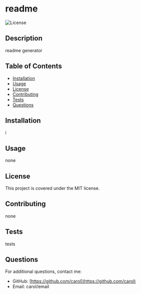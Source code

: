 # readme
  ![License](https://img.shields.io/badge/license-MIT-brightgreen)

  ## Description
  readme generator
  
  ## Table of Contents
  - [Installation](#installation)
  - [Usage](#usage)
  - [License](#license)
  - [Contributing](#contributing)
  - [Tests](#tests)
  - [Questions](#questions)
  
  ## Installation
  i
  
  ## Usage
  none
  
  ## License
  This project is covered under the MIT license.
  
  ## Contributing
  none
  
  ## Tests
  tests
  
  ## Questions
  For additional questions, contact me:
  - GitHub: [https://github.com/carol](https://github.com/carol)
  - Email: carol/email
  